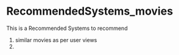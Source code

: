 # RecommendedSystems_movies
This is a Recommended Systems to recommend
  1. similar movies as per user views
  2.
